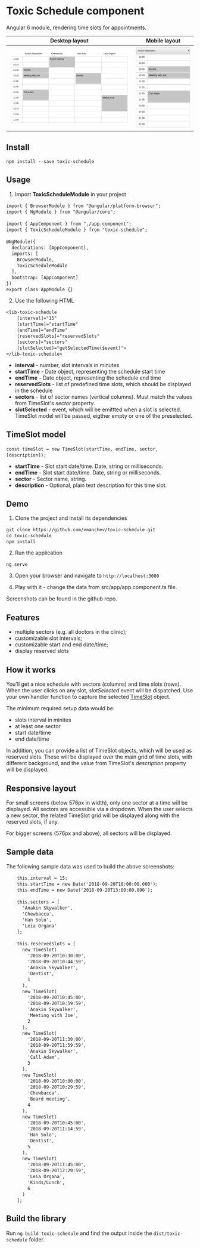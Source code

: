 # Toxic Schedule component

Angular 6 module, rendering time slots for appointments.

Desktop layout             |  Mobile layout
:-------------------------:|:-------------------------:
![Desktop](docs/toxic-schedule-sm.png)  |  ![Mobile](docs/toxic-schedule-xs.png)

## Install

```
npm install --save toxic-schedule
```

## Usage

1. Import **ToxicScheduleModule** in your project

```
import { BrowserModule } from "@angular/platform-browser";
import { NgModule } from "@angular/core";

import { AppComponent } from "./app.component";
import { ToxicScheduleModule } from "toxic-schedule";

@NgModule({
  declarations: [AppComponent],
  imports: [
    BrowserModule, 
    ToxicScheduleModule
  ],
  bootstrap: [AppComponent]
})
export class AppModule {}
```

2. Use the following HTML

```
<lib-toxic-schedule 
    [interval]="15" 
    [startTime]="startTime" 
    [endTime]="endTime" 
    [reservedSlots]="reservedSlots"
    [sectors]="sectors"
    (slotSelected)="getSelectedTime($event)">
</lib-toxic-schedule>
```

- **interval** - number, slot intervals in minutes
- **startTime** - Date object, representing the schedule start time
- **endTime** - Date object, representing the schedule end time
- **reservedSlots** - list of predefined time slots, which should be displayed in the schedule
- **sectors** - list of sector names (vertical columns). Must match the values from TimeSlot's *sector* property.
- **slotSelected** - event, which will be emittted when a slot is selected. TimeSlot model 
will be passed, eigther empty or one of the preselected.

## TimeSlot model

```
const timeSlot = new TimeSlot(startTime, endTime, sector, [description]);
```

- **startTime** - Slot start date/time. Date, string or milliseconds.
- **endTime** - Slot start date/time. Date, string or milliseconds.
- **sector** - Sector name, string.
- **description** - Optional, plain text description for this time slot. 

## Demo
1. Clone the project and install its dependencies
```
git clone https://github.com/vmanchev/toxic-schedule.git
cd toxic-schedule
npm install
```

2. Run the application
```
ng serve
```

3. Open your browser and navigate to `http://localhost:3000`

4. Play with it - change the data from src/app/app.component.ts file.

Screenshots can be found in the github repo.

## Features
- multiple sectors (e.g. all doctors in the clinic);
- customizable slot intervals;
- customizable start and end date/time;
- display reserved slots

## How it works
You'll get a nice schedule with sectors (columns) and time slots (rows). When the user 
clicks on any slot, *slotSelected* event will be dispatched. Use your own handler
function to capture the selected [TimeSlot](src/app/models/time-slot.model.ts) object.

The minimum required setup data would be:
- slots interval in minites
- at least one sector
- start date/time
- end date/time

In addition, you can provide a list of TimeSlot objects, which will be used as reserved 
slots. These will be displayed over the main grid of time slots, with different background, 
and the value from TimeSlot's *description* property will be displayed.


## Responsive layout
For small screens (below 576px in width), only one sector at a time will be displayed. All 
sectors are accessible via a dropdown. When the user selects a new sector, the related 
TimeSlot grid will be displayed along with the reserved slots, if any.

For bigger screens (576px and above), all sectors will be displayed. 


## Sample data
The following sample data was used to build the above screenshots:

```
    this.interval = 15;
    this.startTime = new Date('2018-09-20T10:00:00.000');
    this.endTime = new Date('2018-09-20T13:00:00.000');

    this.sectors = [
      'Anakin Skywalker',
      'Chewbacca',
      'Han Solo',
      'Leia Organa'
    ];

    this.reservedSlots = [
      new TimeSlot(
        '2018-09-20T10:30:00',
        '2018-09-20T10:44:59',
        'Anakin Skywalker',
        'Dentist',
        1
      ),
      new TimeSlot(
        '2018-09-20T10:45:00',
        '2018-09-20T10:59:59',
        'Anakin Skywalker',
        'Meeting with Joe',
        2
      ),
      new TimeSlot(
        '2018-09-20T11:30:00',
        '2018-09-20T11:59:59',
        'Anakin Skywalker',
        'Call Adam',
        3
      ),
      new TimeSlot(
        '2018-09-20T10:00:00',
        '2018-09-20T10:29:59',
        'Chewbacca',
        'Board meeting',
        4
      ),
      new TimeSlot(
        '2018-09-20T10:45:00',
        '2018-09-20T11:14:59',
        'Han Solo',
        'Dentist',
        5
      ),
      new TimeSlot(
        '2018-09-20T11:45:00',
        '2018-09-20T12:29:59',
        'Leia Organa',
        'Kinds/Lunch',
        6
      )
    ];
```

## Build the library
Run `ng build toxic-schedule` and find the output inside the `dist/toxic-schedule` folder.
